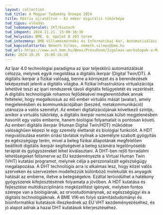 ```yaml
---
layout: collection
tud_title: A Magyar Tudomány Ünnepe 2024
title: Mátrix újratöltve – Az ember digitális tükörképe
tud_tipus: előadás
tud_tudomanyterulet: IKT/biotech
tud_idopont: 2024.11.21. 15:00-16:30 
tud_helyszin: BME, Q. épület B 203 terem
tud_intezmeny: BME Villamosmérnöki és Informatikai Kar, Automatizálási és Alkalmazott Informatikai Tanszék (AUT)
tud_kapcsolattarto: Németh Vilmos, nemeth.vilmos@bme.hu
tud_url: https://www.aut.bme.hu/News/PressRoom/Izgalmas-workshopok-a-Magyar
date: 2024-10-26  15:00-16:30
---
```

Az Ipar 4.0 technológiai paradigma az ipar teljeskörű automatizálását célozza, melynek egyik megoldása a digitális ikerpár (Digital Twin/DT). A digitális ikerpár a fizikai valóság, benne a környezet és a berendezések leképezését jelenti a digitális világba. A fizikai infrastruktúra virtualizációja lehetővé teszi az ipari rendszerek távoli digitális felügyeletét és vezérlését. A digitális technológiák rohamos fejlődésével megteremtődtek annak feltételei, hogy megalkossuk az élő ember virtuális mását (avatar), amely megjelenésben és kommunikációjában (beszéd, metakommunikáció) utánozza a valós személyt. Az emberi digitalizációjának következő szintje, amikor a virtuális tükörkép, a digitális ikerpár nemcsak külső megjelenésben hasonlít egy valós emberre, hanem biológiai folyamatait is pontosan követi. Az emberi digitális ikerpár (Human Digital Twin/HDT) működése valósághűen képezi le egy személy élettanát és biológiai funkcióit. A HDT megvalósulása esetén óriási távlatok nyílnak a személyre szabott gyógyítás és egészségügy terén, mivel a beteg fizikai állapotának megfelelően beállított digitális ikerpár segítségével a beteg számára legelőnyösebb terápiát és gyógyszereket lehet kiválasztani. A DHT-ben rejlő forradalmi lehetőségeket felismerve az EU kezdeményezte a Virtual Human Twin (VHT) kutatási programot, melynek célja a perszonalizált egészségügy megalapozása. A DHT technológia arra is alkalmas lesz, hogy közel valós szerveken és szervezeten modellezzük különböző molekulák és anyagok hatását az emberre, illetve a betegségekre. Ezáltal lerövidülhet a hatékony gyógyszerek kifejlesztésének folyamata a jövőben. A HDT kutatása és fejlesztése multidiszciplináris megközelítést igények, melyben fontos szerepe van a biológiának, az orvostudománynak, az egészségügyi és a digitális technológiáknak. A BME VIK-en folyó számítástudományi és bioinformatikai kutatások illeszkednek az EU VHT kezdeményezéséhez, és jó alapot adnak a hazai DHT kutatások kiterjesztéséhez.